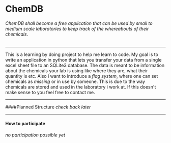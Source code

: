 # ChemDB
###### ChemDB shall become a free application that can be used by small to medium scale laboratories to keep track of the whereabouts of their chemicals.
___

This is a learning by doing project to help me learn to code. My goal is to write an application in python that lets you transfer your data from a single excel sheet file to an SQLite3 database. The data is meant to be information about the chemicals your lab is using like where they are, what their quantity is etc. Also i want to introduce a *flag system*, where one can set chemicals as *missing* or in use by someone. This is due to the way chemicals are stored and used in the laboratory i work at. If this doesn't make sense to you feel free to contact me.
___

####Planned Structure
*check back later*
___

#### How to participate
*no participation possible yet*
